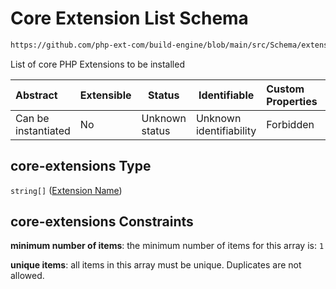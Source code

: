 # Core Extension List Schema

```txt
https://github.com/php-ext-com/build-engine/blob/main/src/Schema/extension.json#/properties/deps/patternProperties/[a-z]+/properties/core-extensions
```

List of core PHP Extensions to be installed


| Abstract            | Extensible | Status         | Identifiable            | Custom Properties | Additional Properties | Access Restrictions | Defined In                                                                     |
| :------------------ | ---------- | -------------- | ----------------------- | :---------------- | --------------------- | ------------------- | ------------------------------------------------------------------------------ |
| Can be instantiated | No         | Unknown status | Unknown identifiability | Forbidden         | Allowed               | none                | [extension.schema.json\*](../out/extension.schema.json "open original schema") |

## core-extensions Type

`string[]` ([Extension Name](extension-properties-dependencies-patternproperties-os-dependency-definition-properties-core-extension-list-extension-name.md))

## core-extensions Constraints

**minimum number of items**: the minimum number of items for this array is: `1`

**unique items**: all items in this array must be unique. Duplicates are not allowed.
